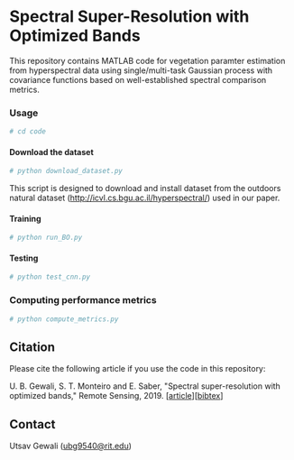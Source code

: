 # Spectral Super-Resolution with Optimized Bands
This repository contains MATLAB code for vegetation paramter estimation from hyperspectral data using single/multi-task Gaussian process with covariance functions based on well-established spectral comparison metrics.

### Usage
```bash
# cd code 
```
#### Download the dataset
```bash
# python download_dataset.py
```
This script is designed to download and install dataset from the outdoors natural dataset (http://icvl.cs.bgu.ac.il/hyperspectral/) used in our paper. 

#### Training 
```bash
# python run_BO.py
```

#### Testing 
```bash
# python test_cnn.py
```
### Computing performance metrics
```bash
# python compute_metrics.py
```

## Citation
Please cite the following article if you use the code in this repository: 

U. B. Gewali, S. T. Monteiro and E. Saber, "Spectral super-resolution with optimized bands," Remote Sensing, 2019. [[article](https://doi.org/10.3390/rs11141648)][[bibtex](citation.bib)]

## Contact
Utsav Gewali (ubg9540@rit.edu)
